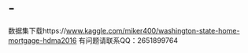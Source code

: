 # -
数据集下载https://www.kaggle.com/miker400/washington-state-home-mortgage-hdma2016
有问题请联系QQ：2651899764
